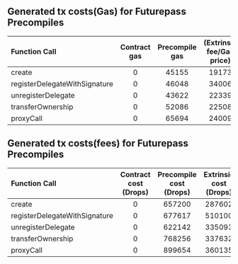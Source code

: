 ## Generated tx costs(Gas) for Futurepass Precompiles

| Function Call                 | Contract gas | Precompile gas | (Extrinsic fee/Gas price) |
|:------------------------------|:------------:|:--------------:|:-------------------------:|
| create                        |      0       |     45155      |           19173           |
| registerDelegateWithSignature |      0       |     46048      |           34006           |
| unregisterDelegate            |      0       |     43622      |           22339           |
| transferOwnership             |      0       |     52086      |           22508           |
| proxyCall                     |      0       |     65694      |           24009           |


## Generated tx costs(fees) for Futurepass Precompiles

| Function Call                 | Contract cost (Drops) | Precompile cost (Drops) | Extrinsic cost (Drops) |
|:------------------------------|:---------------------:|:-----------------------:|:----------------------:|
| create                        |           0           |         657200          |         287602         |
| registerDelegateWithSignature |           0           |         677617          |         510100         |
| unregisterDelegate            |           0           |         622142          |         335093         |
| transferOwnership             |           0           |         768256          |         337632         |
| proxyCall                     |           0           |         899654          |         360135         |
